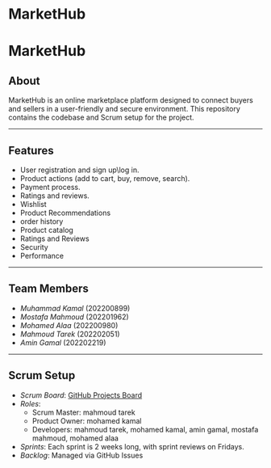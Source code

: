 # MarketHub
# MarketHub
## About
MarketHub is an online marketplace platform designed to connect buyers and sellers in a user-friendly and secure environment. This repository contains the codebase and Scrum setup for the project.

---

## Features
- User registration and sign up\log in.
- Product actions (add to cart, buy, remove, search).
- Payment process.
- Ratings and reviews.
- Wishlist
- Product Recommendations
- order history
- Product catalog
- Ratings and Reviews
- Security
- Performance

---

## Team Members
- *Muhammad Kamal* (202200899)
- *Mostafa Mahmoud* (202201962)
- *Mohamed Alaa* (202200980)
- *Mahmoud Tarek* (202202051)
- *Amin Gamal* (202202219)

---

## Scrum Setup
- *Scrum Board*: [GitHub Projects Board](#)
- *Roles*:
  - Scrum Master: mahmoud tarek
  - Product Owner: mohamed kamal
  - Developers: mahmoud tarek, mohamed kamal, amin gamal, mostafa mahmoud, mohamed alaa
- *Sprints*: Each sprint is 2 weeks long, with sprint reviews on Fridays.
- *Backlog*: Managed via GitHub Issues
